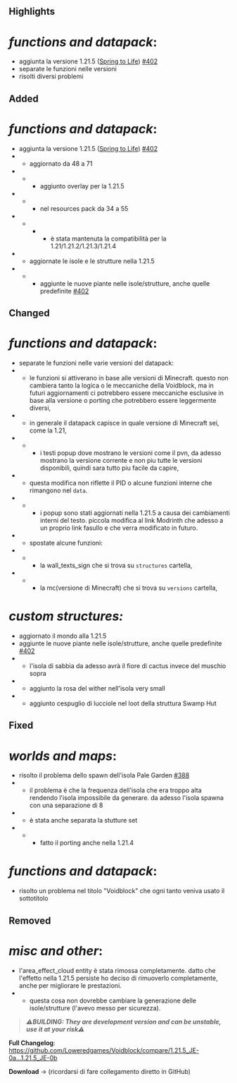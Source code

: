 ## Highlights

# _functions and datapack_:

- aggiunta la versione 1.21.5 ([Spring to Life](https://www.minecraft.net/en-us/article/minecraft-java-edition-1-21-5)) [#402](https://github.com/Loweredgames/Voidblock/pull/402)
- separate le funzioni nelle versioni
- risolti diversi problemi

## Added

# _functions and datapack_:

- aggiunta la versione 1.21.5 ([Spring to Life](https://www.minecraft.net/en-us/article/minecraft-java-edition-1-21-5)) [#402](https://github.com/Loweredgames/Voidblock/pull/402)
- - aggiornato da 48 a 71
- - - aggiunto overlay per la 1.21.5
- - - nel resources pack da 34 a 55
- - - - è stata mantenuta la compatibilità per la 1.21/1.21.2/1.21.3/1.21.4
- - aggiornate le isole e le strutture nella 1.21.5
- - - aggiunte le nuove piante nelle isole/strutture, anche quelle predefinite [#402](https://github.com/Loweredgames/Voidblock/pull/402)

## Changed

# _functions and datapack_:

- separate le funzioni nelle varie versioni del datapack:
- - le funzioni si attiverano in base alle versioni di Minecraft. questo non cambiera tanto la logica o le meccaniche della Voidblock, ma in futuri aggiornamenti ci potrebbero essere meccaniche esclusive in base alla versione o porting che potrebbero essere leggermente diversi,
- - in generale il datapack capisce in quale versione di Minecraft sei, come la 1.21,
- - - i testi popup dove mostrano le versioni come il pvn, da adesso mostrano la versione corrente e non piu tutte le versioni disponibili, quindi sara tutto piu facile da capire,
- - questa modifica non riflette il PID o alcune funzioni interne che rimangono nel ```data```.
- - - i popup sono stati aggiornati nella 1.21.5 a causa dei cambiamenti interni del testo. piccola modifica al link Modrinth che adesso a un proprio link fasullo e che verra modificato in futuro.
- - spostate alcune funzioni:
- - - la wall_texts_sign che si trova su ```structures``` cartella,
- - - la mc(versione di Minecraft) che si trova su ```versions``` cartella,

# _custom structures:_

- aggiornato il mondo alla 1.21.5
- aggiunte le nuove piante nelle isole/strutture, anche quelle predefinite [#402](https://github.com/Loweredgames/Voidblock/pull/402)
- - l'isola di sabbia da adesso avrà il fiore di cactus invece del muschio sopra
- - aggiunto la rosa del wither nell'isola very small
- - aggiunto cespuglio di lucciole nel loot della struttura Swamp Hut

## Fixed

# _worlds and maps_:

- risolto il problema dello spawn dell'isola Pale Garden [#388](https://github.com/Loweredgames/Voidblock/issues/388)
- - il problema è che la frequenza dell'isola che era troppo alta rendendo l'isola impossibile da generare. da adesso l'isola spawna con una separazione di 8
- - è stata anche separata la stutture set
- - - fatto il porting anche nella 1.21.4

# _functions and datapack_:

- risolto un problema nel titolo "Voidblock" che ogni tanto veniva usato il sottotitolo

## Removed

# _misc and other_:

- l'area_effect_cloud entity è stata rimossa completamente. datto che l'effetto nella 1.21.5 persiste ho deciso di rimuoverlo completamente, anche per migliorare le prestazioni.
- - questa cosa non dovrebbe cambiare la generazione delle isole/strutture (l'avevo messo per sicurezza).

> _**⚠️BUILDING: They are development version and can be unstable, use it at your risk⚠️**_

**Full Changelog**: https://github.com/Loweredgames/Voidblock/compare/1.21.5_JE-0a...1.21.5_JE-0b

**Download** -> (ricordarsi di fare collegamento diretto in GitHub)